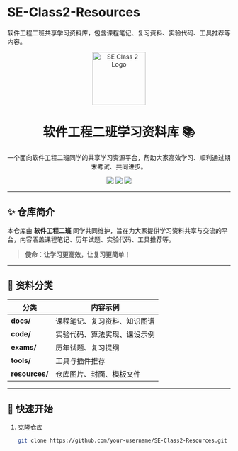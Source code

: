 # SE-Class2-Resources
软件工程二班共享学习资料库，包含课程笔记、复习资料、实验代码、工具推荐等内容。


<div align="center">
  <img src="resources/cover.png" alt="SE Class 2 Logo" width="120" />
  <h1>软件工程二班学习资料库 📚</h1>
  <p>一个面向软件工程二班同学的共享学习资源平台，帮助大家高效学习、顺利通过期末考试、共同进步。</p>

  <img src="https://img.shields.io/github/stars/your-username/SE-Class2-Resources?style=flat-square" />
  <img src="https://img.shields.io/github/forks/your-username/SE-Class2-Resources?style=flat-square" />
  <img src="https://img.shields.io/github/last-commit/your-username/SE-Class2-Resources?style=flat-square" />
</div>

---

## ✨ 仓库简介
本仓库由 **软件工程二班** 同学共同维护，旨在为大家提供学习资料共享与交流的平台，内容涵盖课程笔记、历年试题、实验代码、工具推荐等。

> **使命：让学习更高效，让复习更简单！**

---

## 📂 资料分类

| 分类         | 内容示例                                 |
|--------------|--------------------------------------|
| **docs/**    | 课程笔记、复习资料、知识图谱          |
| **code/**    | 实验代码、算法实现、课设示例          |
| **exams/**   | 历年试题、复习提纲                     |
| **tools/**   | 工具与插件推荐                         |
| **resources/** | 仓库图片、封面、模板文件              |

---

## 🚀 快速开始

1. 克隆仓库
   ```bash
   git clone https://github.com/your-username/SE-Class2-Resources.git

